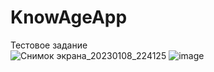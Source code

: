 # KnowAgeApp
Тестовое задание<br>
![Снимок экрана_20230108_224125](https://user-images.githubusercontent.com/112081615/211215620-f92c36c6-aa26-47e6-98f6-1f1f88c2586c.png) ![image](https://user-images.githubusercontent.com/112081615/211215663-706f51d7-7067-494b-bc99-978c35ef981e.png)


